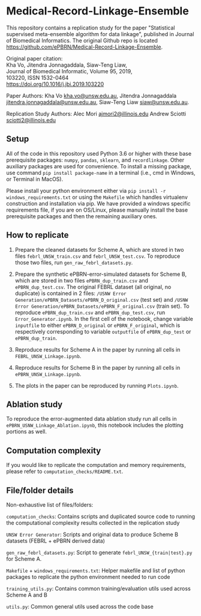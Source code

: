 # Medical-Record-Linkage-Ensemble

This repository contains a replication study for the paper "Statistical supervised meta-ensemble algorithm for data linkage", published in Journal of Biomedical Informatics. The original Github repo is located https://github.com/ePBRN/Medical-Record-Linkage-Ensemble. 

Original paper citation:  
Kha Vo, Jitendra Jonnagaddala, Siaw-Teng Liaw,  
Journal of Biomedical Informatic, Volume 95, 2019,  
103220, ISSN 1532-0464  
https://doi.org/10.1016/j.jbi.2019.103220  


Paper Authors: 
Kha Vo <kha.vo@unsw.edu.au>,
Jitendra Jonnagaddala <jitendra.jonnagaddala@unsw.edu.au>,
Siaw-Teng Liaw <siaw@unsw.edu.au>.

Replication Study Authors:
Alec Mori <ajmori2@illinois.edu>
Andrew Sciotti <sciotti2@illinois.edu>


## Setup
All of the code in this repository used Python 3.6 or higher with these base prerequisite packages: `numpy`, `pandas`, `sklearn`, and `recordlinkage`. Other auxiliary packages are used for convenience. To install a missing package, use command `pip install package-name` in a terminal (i.e., cmd in Windows, or Terminal in MacOS).

Please install your python environment either via `pip install -r windows_requirements.txt` or using the `Makefile` which handles virtualenv construction and installation via pip. We have provided a windows specific requirements file, if you are on OS/Linux, please manually install the base prerequisite packages and then the remaining auxiliary ones.

## How to replicate
1. Prepare the cleaned datasets for Scheme A, which are stored in two files `febrl_UNSW_train.csv` and `febrl_UNSW_test.csv`. To reproduce those two files, run `gen_raw_febrl_datasets.py`.

2. Prepare the synthetic ePBRN-error-simulated datasets for Scheme B, which are stored in two files `ePBRN_dup_train.csv` and `ePBRN_dup_test.csv`. The original FEBRL dataset (all original, no duplicate) is contained in 2 files: `/USNW Error Generation/ePBRN_Datasets/ePBRN_D_original.csv` (test set) and `/USNW Error Generation/ePBRN_Datasets/ePBRN_F_original.csv` (train set). To reproduce `ePBRN_dup_train.csv` and `ePBRN_dup_test.csv`, run `Error_Generator.ipynb`. In the first cell of the notebook, change variable `inputfile` to either `ePBRN_D_original` or `ePBRN_F_original`, which is respectively corresponding to variable `outputfile` of `ePBRN_dup_test` or `ePBRN_dup_train`. 

3. Reproduce results for Scheme A in the paper by running all cells in `FEBRL_UNSW_Linkage.ipynb`.

4. Reproduce results for Scheme B in the paper by running all cells in `ePBRN_UNSW_Linkage.ipynb`.

5. The plots in the paper can be reproduced by running `Plots.ipynb`.


## Ablation study
To reproduce the error-augmented data ablation study run all cells in `ePBRN_USNW_Linkage_Ablation.ipynb`, this notebook includes the plotting portions as well.

## Computation complexity
If you would like to replicate the computation and memory requirements, please refer to `computation_checks/README.txt`. 

## File/folder details
Non-exhaustive list of files/folders:

`computation_checks`: Contains scripts and duplicated source code to running the computational complexity results collected in the replication study

`UNSW Error Generator`: Scripts and original data to produce Scheme B datasets (FEBRL + ePBRN derived data)

`gen_raw_febrl_datasets.py`: Script to generate `febrl_UNSW_{train|test}.py` for Scheme A.

`Makefile` + `windows_requirements.txt`: Helper makefile and list of python packages to replicate the python environment needed to run code

`training_utils.py`: Contains common training/evaluation utils used across Scheme A and B

`utils.py`: Common general utils used across the code base


